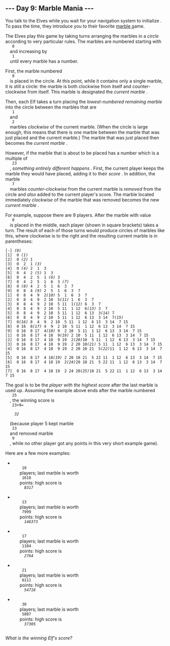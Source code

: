 <article class="day-desc">
 <h2>
  --- Day 9: Marble Mania ---
 </h2>
 <p>
  You talk to the Elves while you wait for your navigation system to
  <span title="Do you have any idea how long it takes to load navigation data for all of time and space?!">
   initialize
  </span>
  . To pass the time, they introduce you to their favorite
  <a href="https://en.wikipedia.org/wiki/Marble_(toy)">
   marble
  </a>
  game.
 </p>
 <p>
  The Elves play this game by taking turns arranging the marbles in a
  <em>
   circle
  </em>
  according to very particular rules. The marbles are numbered starting with
  <code>
   0
  </code>
  and increasing by
  <code>
   1
  </code>
  until every marble has a number.
 </p>
 <p>
  First, the marble numbered
  <code>
   0
  </code>
  is placed in the circle. At this point, while it contains only a single marble, it is still a circle: the marble is both clockwise from itself and counter-clockwise from itself. This marble is designated the
  <em>
   current marble
  </em>
  .
 </p>
 <p>
  Then, each Elf takes a turn placing the
  <em>
   lowest-numbered remaining marble
  </em>
  into the circle between the marbles that are
  <code>
   1
  </code>
  and
  <code>
   2
  </code>
  marbles
  <em>
   clockwise
  </em>
  of the current marble. (When the circle is large enough, this means that there is one marble between the marble that was just placed and the current marble.) The marble that was just placed then becomes the
  <em>
   current marble
  </em>
  .
 </p>
 <p>
  However, if the marble that is about to be placed has a number which is a multiple of
  <code>
   23
  </code>
  ,
  <em>
   something entirely different happens
  </em>
  . First, the current player keeps the marble they would have placed, adding it to their
  <em>
   score
  </em>
  . In addition, the marble
  <code>
   7
  </code>
  marbles
  <em>
   counter-clockwise
  </em>
  from the current marble is
  <em>
   removed
  </em>
  from the circle and
  <em>
   also
  </em>
  added to the current player's score. The marble located immediately
  <em>
   clockwise
  </em>
  of the marble that was removed becomes the new
  <em>
   current marble
  </em>
  .
 </p>
 <p>
  For example, suppose there are 9 players. After the marble with value
  <code>
   0
  </code>
  is placed in the middle, each player (shown in square brackets) takes a turn. The result of each of those turns would produce circles of marbles like this, where clockwise is to the right and the resulting current marble is in parentheses:
 </p>
 <pre><code>[-] <em>(0)</em>
[1]  0<em> (1)</em>
[2]  0<em> (2)</em> 1 
[3]  0  2  1<em> (3)</em>
[4]  0<em> (4)</em> 2  1  3 
[5]  0  4  2<em> (5)</em> 1  3 
[6]  0  4  2  5  1<em> (6)</em> 3 
[7]  0  4  2  5  1  6  3<em> (7)</em>
[8]  0<em> (8)</em> 4  2  5  1  6  3  7 
[9]  0  8  4<em> (9)</em> 2  5  1  6  3  7 
[1]  0  8  4  9  2<em>(10)</em> 5  1  6  3  7 
[2]  0  8  4  9  2 10  5<em>(11)</em> 1  6  3  7 
[3]  0  8  4  9  2 10  5 11  1<em>(12)</em> 6  3  7 
[4]  0  8  4  9  2 10  5 11  1 12  6<em>(13)</em> 3  7 
[5]  0  8  4  9  2 10  5 11  1 12  6 13  3<em>(14)</em> 7 
[6]  0  8  4  9  2 10  5 11  1 12  6 13  3 14  7<em>(15)</em>
[7]  0<em>(16)</em> 8  4  9  2 10  5 11  1 12  6 13  3 14  7 15 
[8]  0 16  8<em>(17)</em> 4  9  2 10  5 11  1 12  6 13  3 14  7 15 
[9]  0 16  8 17  4<em>(18)</em> 9  2 10  5 11  1 12  6 13  3 14  7 15 
[1]  0 16  8 17  4 18  9<em>(19)</em> 2 10  5 11  1 12  6 13  3 14  7 15 
[2]  0 16  8 17  4 18  9 19  2<em>(20)</em>10  5 11  1 12  6 13  3 14  7 15 
[3]  0 16  8 17  4 18  9 19  2 20 10<em>(21)</em> 5 11  1 12  6 13  3 14  7 15 
[4]  0 16  8 17  4 18  9 19  2 20 10 21  5<em>(22)</em>11  1 12  6 13  3 14  7 15 
[5]  0 16  8 17  4 18<em>(19)</em> 2 20 10 21  5 22 11  1 12  6 13  3 14  7 15 
[6]  0 16  8 17  4 18 19  2<em>(24)</em>20 10 21  5 22 11  1 12  6 13  3 14  7 15 
[7]  0 16  8 17  4 18 19  2 24 20<em>(25)</em>10 21  5 22 11  1 12  6 13  3 14  7 15
</code></pre>
 <p>
  The goal is to be the
  <em>
   player with the highest score
  </em>
  after the last marble is used up. Assuming the example above ends after the marble numbered
  <code>
   25
  </code>
  , the winning score is
  <code>
   23+9=
   <em>
    32
   </em>
  </code>
  (because player 5 kept marble
  <code>
   23
  </code>
  and removed marble
  <code>
   9
  </code>
  , while no other player got any points in this very short example game).
 </p>
 <p>
  Here are a few more examples:
 </p>
 <ul>
  <li>
   <code>
    10
   </code>
   players; last marble is worth
   <code>
    1618
   </code>
   points: high score is
   <em>
    <code>
     8317
    </code>
   </em>
  </li>
  <li>
   <code>
    13
   </code>
   players; last marble is worth
   <code>
    7999
   </code>
   points: high score is
   <em>
    <code>
     146373
    </code>
   </em>
  </li>
  <li>
   <code>
    17
   </code>
   players; last marble is worth
   <code>
    1104
   </code>
   points: high score is
   <em>
    <code>
     2764
    </code>
   </em>
  </li>
  <li>
   <code>
    21
   </code>
   players; last marble is worth
   <code>
    6111
   </code>
   points: high score is
   <em>
    <code>
     54718
    </code>
   </em>
  </li>
  <li>
   <code>
    30
   </code>
   players; last marble is worth
   <code>
    5807
   </code>
   points: high score is
   <em>
    <code>
     37305
    </code>
   </em>
  </li>
 </ul>
 <p>
  <em>
   What is the winning Elf's score?
  </em>
 </p>
</article>
